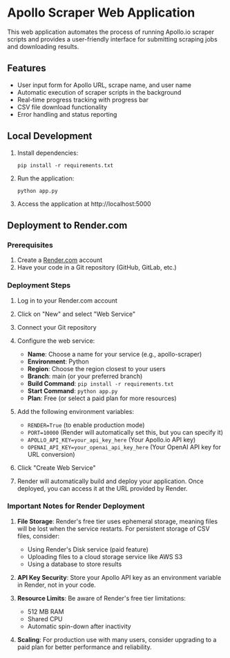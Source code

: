 # Apollo Scraper Web Application

This web application automates the process of running Apollo.io scraper scripts and provides a user-friendly interface for submitting scraping jobs and downloading results.

## Features

- User input form for Apollo URL, scrape name, and user name
- Automatic execution of scraper scripts in the background
- Real-time progress tracking with progress bar
- CSV file download functionality
- Error handling and status reporting

## Local Development

1. Install dependencies:
   ```
   pip install -r requirements.txt
   ```

2. Run the application:
   ```
   python app.py
   ```

3. Access the application at http://localhost:5000

## Deployment to Render.com

### Prerequisites

1. Create a [Render.com](https://render.com) account
2. Have your code in a Git repository (GitHub, GitLab, etc.)

### Deployment Steps

1. Log in to your Render.com account
2. Click on "New" and select "Web Service"
3. Connect your Git repository
4. Configure the web service:
   - **Name**: Choose a name for your service (e.g., apollo-scraper)
   - **Environment**: Python
   - **Region**: Choose the region closest to your users
   - **Branch**: main (or your preferred branch)
   - **Build Command**: `pip install -r requirements.txt`
   - **Start Command**: `python app.py`
   - **Plan**: Free (or select a paid plan for more resources)

5. Add the following environment variables:
   - `RENDER=True` (to enable production mode)
   - `PORT=10000` (Render will automatically set this, but you can specify it)
   - `APOLLO_API_KEY=your_api_key_here` (Your Apollo.io API key)
   - `OPENAI_API_KEY=your_openai_api_key_here` (Your OpenAI API key for URL conversion)

6. Click "Create Web Service"

7. Render will automatically build and deploy your application. Once deployed, you can access it at the URL provided by Render.

### Important Notes for Render Deployment

1. **File Storage**: Render's free tier uses ephemeral storage, meaning files will be lost when the service restarts. For persistent storage of CSV files, consider:
   - Using Render's Disk service (paid feature)
   - Uploading files to a cloud storage service like AWS S3
   - Using a database to store results

2. **API Key Security**: Store your Apollo API key as an environment variable in Render, not in your code.

3. **Resource Limits**: Be aware of Render's free tier limitations:
   - 512 MB RAM
   - Shared CPU
   - Automatic spin-down after inactivity

4. **Scaling**: For production use with many users, consider upgrading to a paid plan for better performance and reliability.
